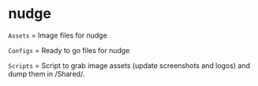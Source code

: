 # nudge
`Assets` = Image files for nudge

`Configs` = Ready to go files for nudge

`Scripts` = Script to grab image assets (update screenshots and logos) and dump them in /Shared/.
